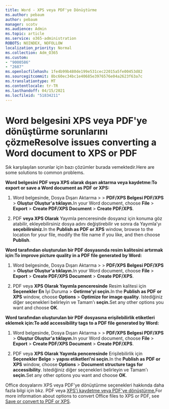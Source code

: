 ```yaml
---
title: Word - XPS veya PDF'ye Dönüştürme
ms.author: pebaum
author: pebaum
manager: scotv
ms.audience: Admin
ms.topic: article
ms.service: o365-administration
ROBOTS: NOINDEX, NOFOLLOW
localization_priority: Normal
ms.collection: Adm_O365
ms.custom:
- "9000586"
- "2687"
ms.openlocfilehash: 1fe4b99b480de199e531cec22015a5fe00453d82
ms.sourcegitcommit: 8bc60ec34bc1e40685e3976576e04a2623f63a7c
ms.translationtype: MT
ms.contentlocale: tr-TR
ms.lasthandoff: 04/15/2021
ms.locfileid: "51834211"
---
```

# <a name="resolve-issues-converting-a-word-document-to-xps-or-pdf"></a><span data-ttu-id="2284d-102">Word belgesini XPS veya PDF'ye dönüştürme sorunlarını çözme</span><span class="sxs-lookup"><span data-stu-id="2284d-102">Resolve issues converting a Word document to XPS or PDF</span></span>

<span data-ttu-id="2284d-103">Sık karşılaşılan sorunlar için bazı çözümler burada vemektedir.</span><span class="sxs-lookup"><span data-stu-id="2284d-103">Here are some solutions to common problems.</span></span> 

<span data-ttu-id="2284d-104">**Word belgesini PDF veya XPS olarak dışarı aktarma veya kaydetme:**</span><span class="sxs-lookup"><span data-stu-id="2284d-104">**To export or save a Word document as PDF or XPS:**</span></span>

1. <span data-ttu-id="2284d-105">Word belgesinde, Dosya Dışarı Aktarma  >    >  **PDF/XPS Belgesi PDF/XPS**  >  **Oluştur Oluştur'a tıklayın.**</span><span class="sxs-lookup"><span data-stu-id="2284d-105">In your Word document, choose  **File** > **Export** > **Create PDF/XPS Document** > **Create PDF/XPS**.</span></span>

2. <span data-ttu-id="2284d-106">PDF **veya XPS Olarak** Yayımla penceresinde dosyanız için konuma göz atabilir, ekleyebilirsiniz dosya adını değiştirebilir ve sonra da Yayımla'yı **seçebilirsiniz.**</span><span class="sxs-lookup"><span data-stu-id="2284d-106">In the **Publish as PDF or XPS** window, browse to the location for your file, modify the file name if you like, and then choose **Publish**.</span></span>

<span data-ttu-id="2284d-107">**Word tarafından oluşturulan bir PDF dosyasında resim kalitesini artırmak için:**</span><span class="sxs-lookup"><span data-stu-id="2284d-107">**To improve picture quality in a PDF file generated by Word:**</span></span>

1. <span data-ttu-id="2284d-108">Word belgesinde, Dosya Dışarı Aktarma  >    >  **PDF/XPS Belgesi PDF/XPS**  >  **Oluştur Oluştur'a tıklayın.**</span><span class="sxs-lookup"><span data-stu-id="2284d-108">In your Word document, choose  **File** > **Export** > **Create PDF/XPS Document** > **Create PDF/XPS**.</span></span>

2. <span data-ttu-id="2284d-109">PDF veya **XPS Olarak Yayımla penceresinde** Resim kalitesi için **Seçenekler En** İyi Duruma  >  **Getirme'yi seçin.**</span><span class="sxs-lookup"><span data-stu-id="2284d-109">In the **Publish as PDF or XPS** window, choose **Options** > **Optimize for image quality**.</span></span> <span data-ttu-id="2284d-110">Istediğiniz diğer seçenekleri belirleyin ve Tamam'ı **seçin.**</span><span class="sxs-lookup"><span data-stu-id="2284d-110">Set any other options you want and choose **OK**.</span></span> 

<span data-ttu-id="2284d-111">**Word tarafından oluşturulan bir PDF dosyasına erişilebilirlik etiketleri eklemek için:**</span><span class="sxs-lookup"><span data-stu-id="2284d-111">**To add accessibility tags to a PDF file generated by Word:**</span></span>
 
1. <span data-ttu-id="2284d-112">Word belgesinde, Dosya Dışarı Aktarma  >    >  **PDF/XPS Belgesi PDF/XPS**  >  **Oluştur Oluştur'a tıklayın.**</span><span class="sxs-lookup"><span data-stu-id="2284d-112">In your Word document, choose  **File** > **Export** > **Create PDF/XPS Document** > **Create PDF/XPS**.</span></span>

2. <span data-ttu-id="2284d-113">PDF veya **XPS Olarak Yayımla penceresinde** Erişilebilirlik için **Seçenekler Belge**  >  **yapısı etiketleri'ni seçin.**</span><span class="sxs-lookup"><span data-stu-id="2284d-113">In the **Publish as PDF or XPS** window, choose **Options** > **Document structure tags for accessibility**.</span></span> <span data-ttu-id="2284d-114">Istediğiniz diğer seçenekleri belirleyin ve Tamam'ı **seçin.**</span><span class="sxs-lookup"><span data-stu-id="2284d-114">Set any other options you want and choose **OK**.</span></span>

<span data-ttu-id="2284d-115">Office dosyalarını XPS veya PDF'ye dönüştürme seçenekleri hakkında daha fazla bilgi için bkz. PDF veya [XPS'i kaydetme veya PDF'ye dönüştürme.](https://support.office.com/article/d85416c5-7d77-4fd6-a216-6f4bf7c7c110)</span><span class="sxs-lookup"><span data-stu-id="2284d-115">For more information about options to convert Office files to XPS or PDF, see [Save or convert to PDF or XPS](https://support.office.com/article/d85416c5-7d77-4fd6-a216-6f4bf7c7c110).</span></span>